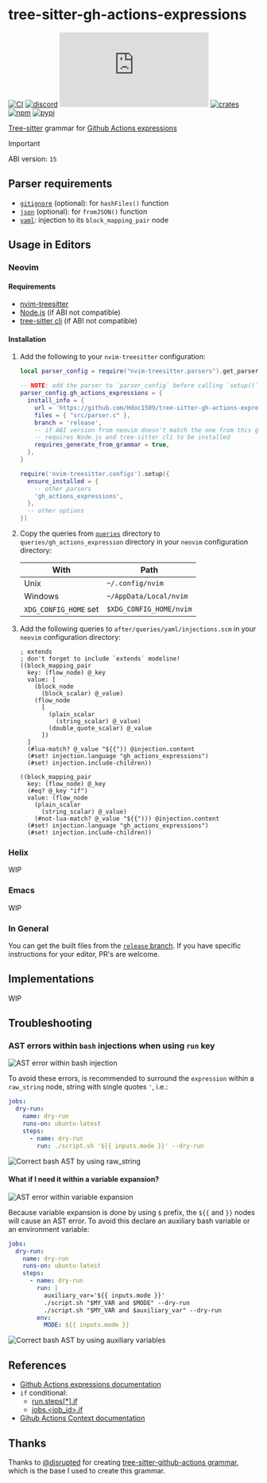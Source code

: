 # tree-sitter-gh-actions-expressions

[![CI][ci]](https://github.com/Hdoc1509/tree-sitter-gh-actions-expressions/actions/workflows/ci.yml)
[![discord][discord]](https://discord.gg/w7nTvsVJhm)
[![matrix][matrix]](https://matrix.to/#/#tree-sitter-chat:matrix.org)
[![crates][crates]](https://crates.io/crates/tree-sitter-gh-actions-expressions)
[![npm][npm]](https://www.npmjs.com/package/tree-sitter-gh-actions-expressions)
[![pypi][pypi]](https://pypi.org/project/tree-sitter-gh-actions-expressions)

[Tree-sitter](https://github.com/tree-sitter/tree-sitter) grammar for
[Github Actions expressions][gh-actions-expressions-docs]

> [!IMPORTANT]
> ABI version: `15`

## Parser requirements

- [`gitignore`](https://github.com/shunsambongi/tree-sitter-gitignore)
  (optional): for `hashFiles()` function
- [`json`](https://github.com/tree-sitter/tree-sitter-json) (optional): for
  `fromJSON()` function
- [`yaml`](https://github.com/tree-sitter/tree-sitter-yaml): injection to its
  `block_mapping_pair` node

## Usage in Editors

### Neovim

#### Requirements

- [nvim-treesitter](https://github.com/nvim-treesitter/nvim-treesitter)
- [Node.js](https://nodejs.org/en/download) (if ABI not compatible)
- [tree-sitter cli](https://github.com/tree-sitter/tree-sitter/tree/master/crates/cli)
  (if ABI not compatible)

#### Installation

1. Add the following to your `nvim-treesitter` configuration:

   ```lua
   local parser_config = require("nvim-treesitter.parsers").get_parser_configs()

   -- NOTE: add the parser to `parser_config` before calling `setup()`
   parser_config.gh_actions_expressions = {
     install_info = {
       url = 'https://github.com/Hdoc1509/tree-sitter-gh-actions-expressions',
       files = { "src/parser.c" },
       branch = 'release',
       -- if ABI version from neovim doesn't match the one from this grammar
       -- requires Node.js and tree-sitter cli to be installed
       requires_generate_from_grammar = true,
     },
   }

   require('nvim-treesitter.configs').setup({
     ensure_installed = {
       -- other parsers
       'gh_actions_expressions',
     },
     -- other options
   })
   ```

2. Copy the queries from [`queries`](./queries) directory to
   `queries/gh_actions_expression` directory in your `neovim` configuration
   directory:

   | With                  | Path                    |
   | --------------------- | ----------------------- |
   | Unix                  | `~/.config/nvim`        |
   | Windows               | `~/AppData/Local/nvim`  |
   | `XDG_CONFIG_HOME` set | `$XDG_CONFIG_HOME/nvim` |

3. Add the following queries to `after/queries/yaml/injections.scm` in your
   `neovim` configuration directory:

   ```query
   ; extends
   ; don't forget to include `extends` modeline!
   ((block_mapping_pair
     key: (flow_node) @_key
     value: [
       (block_node
         (block_scalar) @_value)
       (flow_node
         [
           (plain_scalar
             (string_scalar) @_value)
           (double_quote_scalar) @_value
         ])
     ]
     (#lua-match? @_value "${{")) @injection.content
     (#set! injection.language "gh_actions_expressions")
     (#set! injection.include-children))

   ((block_mapping_pair
     key: (flow_node) @_key
     (#eq? @_key "if")
     value: (flow_node
       (plain_scalar
         (string_scalar) @_value)
       (#not-lua-match? @_value "${{"))) @injection.content
     (#set! injection.language "gh_actions_expressions")
     (#set! injection.include-children))
   ```

### Helix

WIP

### Emacs

WIP

### In General

You can get the built files from the [`release` branch][release-branch]. If you
have specific instructions for your editor, PR's are welcome.

## Implementations

WIP

## Troubleshooting

### AST errors within `bash` injections when using `run` key

![AST error within bash injection](https://github.com/user-attachments/assets/90c6119e-e6d7-4ab0-975b-25cba0c25143)

To avoid these errors, is recommended to surround the `expression` within a
`raw_string` node, string with single quotes `'`, i.e.:

```yaml
jobs:
  dry-run:
    name: dry-run
    runs-on: ubuntu-latest
    steps:
      - name: dry-run
        run: ./script.sh '${{ inputs.mode }}' --dry-run
```

![Correct bash AST by using raw_string](https://github.com/user-attachments/assets/a9335740-afba-4a1a-97c4-b4b66d770da2)

#### What if I need it within a variable expansion?

![AST error within variable expansion](https://github.com/user-attachments/assets/b06c0272-d127-4911-8f19-4d076baf34bf)

Because variable expansion is done by using `$` prefix, the `${{` and `}}` nodes
will cause an AST error. To avoid this declare an auxiliary bash variable or an
environment variable:

```yaml
jobs:
  dry-run:
    name: dry-run
    runs-on: ubuntu-latest
    steps:
      - name: dry-run
        run: |
          auxiliary_var='${{ inputs.mode }}'
          ./script.sh "$MY_VAR and $MODE" --dry-run
          ./script.sh "$MY_VAR and $auxiliary_var" --dry-run
        env:
          MODE: ${{ inputs.mode }}
```

![Correct bash AST by using auxiliary variables](https://github.com/user-attachments/assets/435fd4d1-a430-4e56-96a4-76181624325a)

## References

- [Github Actions expressions documentation][gh-actions-expressions-docs]
- `if` conditional:
  - [run.steps\[\*\].if][gh-run-steps-if]
  - [jobs.\<job_id>.if][gh-jobs-jobid-if]
- [Gihub Actions Context documentation][gh-actions-context-docs]

## Thanks

Thanks to [@disrupted](https://github.com/disrupted) for creating
[tree-sitter-github-actions grammar][ts-github-actions], which is the base I
used to create this grammar.

[ci]: https://github.com/Hdoc1509/tree-sitter-gh-actions-expressions/actions/workflows/ci.yml/badge.svg
[discord]: https://img.shields.io/discord/1063097320771698699?logo=discord&label=discord
[matrix]: https://img.shields.io/matrix/tree-sitter-chat%3Amatrix.org?logo=matrix&label=matrix
[crates]: https://img.shields.io/crates/v/tree-sitter-gh-actions-expressions?logo=rust
[npm]: https://img.shields.io/npm/v/tree-sitter-gh-actions-expressions?logo=npm
[pypi]: https://img.shields.io/pypi/v/tree-sitter-gh-actions-expressions?logo=pypi&logoColor=ffd242
[gh-actions-expressions-docs]: https://docs.github.com/en/actions/reference/evaluate-expressions-in-workflows-and-actions
[gh-run-steps-if]: https://docs.github.com/en/actions/reference/workflows-and-actions/metadata-syntax#runsstepsif
[gh-jobs-jobid-if]: https://docs.github.com/en/actions/reference/workflows-and-actions/workflow-syntax#jobsjob_idif
[gh-actions-context-docs]: https://docs.github.com/en/actions/reference/workflows-and-actions/contexts
[ts-github-actions]: https://github.com/disrupted/tree-sitter-github-actions
[release-branch]: https://github.com/Hdoc1509/tree-sitter-gh-actions-expressions/tree/release

